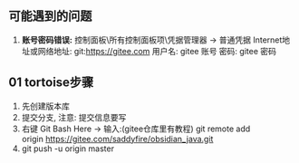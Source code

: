 ## 可能遇到的问题
1. **账号密码错误:**
	控制面板\\所有控制面板项\\凭据管理器 -> 普通凭据
	Internet地址或网络地址:  git:https://gitee.com
	用户名: gitee 账号
	密码: gitee 密码
	
## 01 tortoise步骤
1. 先创建版本库
2. 提交分支, 注意: 提交信息要写
3. 右键 Git Bash Here -> 输入:(gitee仓库里有教程)
	 git remote add origin https://gitee.com/saddyfire/obsidian_java.git
4. git push -u origin master